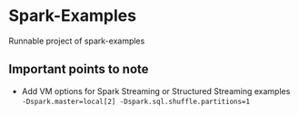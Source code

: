 # Spark-Examples
Runnable project of spark-examples

## Important points to note
- Add VM options for Spark Streaming or Structured Streaming examples  
  ```-Dspark.master=local[2] -Dspark.sql.shuffle.partitions=1```
